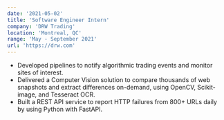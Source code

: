 ```yaml
---
date: '2021-05-02'
title: 'Software Engineer Intern'
company: 'DRW Trading'
location: 'Montreal, QC'
range: 'May - September 2021'
url: 'https://drw.com'
---
```


- Developed pipelines to notify algorithmic trading events and monitor sites of interest.
- Delivered a Computer Vision solution to compare thousands of web snapshots and extract differences on-demand, using OpenCV, Scikit-image, and Tesseract OCR.
- Built a REST API service to report HTTP failures from 800+ URLs daily by using Python with FastAPI.
